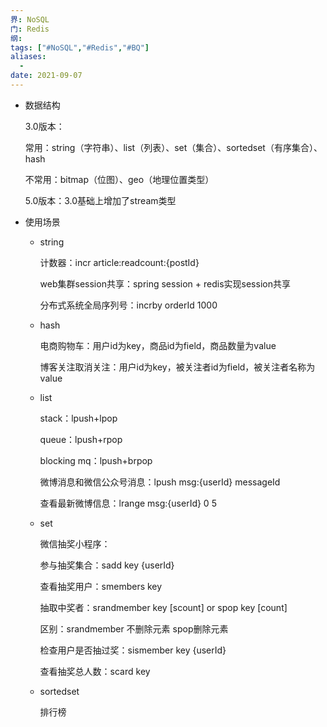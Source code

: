 ```yaml
---
界: NoSQL
门: Redis
纲: 
tags: ["#NoSQL","#Redis","#BQ"]
aliases:
  - 
date: 2021-09-07
---
```


-   数据结构
    
    3.0版本：
    
    常用：string（字符串）、list（列表）、set（集合）、sortedset（有序集合）、hash
    
    不常用：bitmap（位图）、geo（地理位置类型）
    
    5.0版本：3.0基础上增加了stream类型
    
-   使用场景
    
    -   string
        
        计数器：incr article:readcount:{postId}
        
        web集群session共享：spring session + redis实现session共享
        
        分布式系统全局序列号：incrby orderId 1000
        
    -   hash
        
        电商购物车：用户id为key，商品id为field，商品数量为value
        
        博客关注取消关注：用户id为key，被关注者id为field，被关注者名称为value
        
    -   list
        
        stack：lpush+lpop
        
        queue：lpush+rpop
        
        blocking mq：lpush+brpop
        
        微博消息和微信公众号消息：lpush msg:{userId} messageId
        
        查看最新微博信息：lrange msg:{userId} 0 5
        
    -   set
        
        微信抽奖小程序：
        
        参与抽奖集合：sadd key {userId}
        
        查看抽奖用户：smembers key
        
        抽取中奖者：srandmember key [scount] or spop key [count]
        
        区别：srandmember 不删除元素 spop删除元素
        
        检查用户是否抽过奖：sismember key {userId}
        
        查看抽奖总人数：scard key
        
    -   sortedset
        
        排行榜